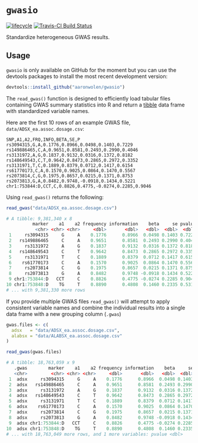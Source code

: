 # `gwasio`

[![lifecycle](https://img.shields.io/badge/lifecycle-experimental-orange.svg)](https://www.tidyverse.org/lifecycle/#experimental)
[![Travis-CI Build Status](https://travis-ci.org/aaronwolen/gwasio.svg?branch=master)](https://travis-ci.org/aaronwolen/gwasio)

Standardize heterogeneous GWAS results.

## Usage

`gwasio` is only available on GitHub for the moment but you can use the devtools packages to install the most recent development version:

```r
devtools::install_github("aaronwolen/gwasio")
```

The `read_gwas()` function is designed to efficiently load tabular files containing GWAS summary statistics into R and return a [tibble](http://tibble.tidyverse.org) data frame with standardized variable names.

 Here are the first 10 rows of an example GWAS file, `data/ADSX_ea.assoc.dosage.csv`:

```
SNP,A1,A2,FRQ,INFO,BETA,SE,P
rs3094315,G,A,0.1776,0.8966,0.0498,0.1403,0.7229
rs149886465,C,A,0.9651,0.8581,0.2493,0.2990,0.4046
rs3131972,A,G,0.1837,0.9132,0.0316,0.1372,0.8182
rs148649543,C,T,0.9642,0.8473,0.2865,0.2972,0.3352
rs3131971,T,C,0.1889,0.8379,0.0712,0.1417,0.6154
rs61770173,C,A,0.1570,0.9025,0.0864,0.1470,0.5567
rs2073814,C,G,0.1975,0.8657,0.0215,0.1371,0.8753
rs2073813,G,A,0.8482,0.9748,-0.0918,0.1434,0.5221
chr1:753844:D,CCT,C,0.8826,0.4775,-0.0274,0.2285,0.9046
```

Using `read_gwas()` returns the following:

```r
read_gwas("data/ADSX_ea.assoc.dosage.csv")

# A tibble: 9,381,340 x 8
          marker    a1    a2 frequency information    beta     se pvalue
           <chr> <chr> <chr>     <dbl>       <dbl>   <dbl>  <dbl>  <dbl>
 1     rs3094315     G     A    0.1776      0.8966  0.0498 0.1403 0.7229
 2   rs149886465     C     A    0.9651      0.8581  0.2493 0.2990 0.4046
 3     rs3131972     A     G    0.1837      0.9132  0.0316 0.1372 0.8182
 4   rs148649543     C     T    0.9642      0.8473  0.2865 0.2972 0.3352
 5     rs3131971     T     C    0.1889      0.8379  0.0712 0.1417 0.6154
 6    rs61770173     C     A    0.1570      0.9025  0.0864 0.1470 0.5567
 7     rs2073814     C     G    0.1975      0.8657  0.0215 0.1371 0.8753
 8     rs2073813     G     A    0.8482      0.9748 -0.0918 0.1434 0.5221
 9 chr1:753844:D   CCT     C    0.8826      0.4775 -0.0274 0.2285 0.9046
10 chr1:753848:D    TG     T    0.8890      0.4808  0.1460 0.2335 0.5318
# ... with 9,381,330 more rows
```

If you provide multiple GWAS files `read_gwas()` will attempt to apply consistent variable names and combine the individual results into a single data frame with a new grouping column (`.gwas`)

```r
gwas.files <- c(
  adsx   = "data/ADSX_ea.assoc.dosage.csv",
  alabsx = "data/ALABSX_ea.assoc.dosage.csv"
)

read_gwas(gwas.files)

# A tibble: 18,763,059 x 9
   .gwas        marker    a1    a2 frequency information    beta     se
   <chr>         <chr> <chr> <chr>     <dbl>       <dbl>   <dbl>  <dbl>
 1  adsx     rs3094315     G     A    0.1776      0.8966  0.0498 0.1403
 2  adsx   rs149886465     C     A    0.9651      0.8581  0.2493 0.2990
 3  adsx     rs3131972     A     G    0.1837      0.9132  0.0316 0.1372
 4  adsx   rs148649543     C     T    0.9642      0.8473  0.2865 0.2972
 5  adsx     rs3131971     T     C    0.1889      0.8379  0.0712 0.1417
 6  adsx    rs61770173     C     A    0.1570      0.9025  0.0864 0.1470
 7  adsx     rs2073814     C     G    0.1975      0.8657  0.0215 0.1371
 8  adsx     rs2073813     G     A    0.8482      0.9748 -0.0918 0.1434
 9  adsx chr1:753844:D   CCT     C    0.8826      0.4775 -0.0274 0.2285
10  adsx chr1:753848:D    TG     T    0.8890      0.4808  0.1460 0.2335
# ... with 18,763,049 more rows, and 1 more variables: pvalue <dbl>
```




